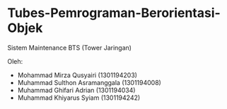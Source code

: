 # Tubes-Pemrograman-Berorientasi-Objek
 Sistem Maintenance BTS (Tower Jaringan)

Oleh:
- Mohammad Mirza Qusyairi (1301194203)
- Muhammad Sulthon Asramanggala (1301194008)
- Muhammad Ghifari Adrian (1301194034)
- Muhammad Khiyarus Syiam (1301194242)
